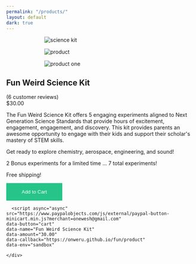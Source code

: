 ```yaml
---
permalink: "/products/"
layout: default
dark: true
---
```


<style>
  .products img{
    display:block;
    max-width:300px;
    margin:15px auto;
    cursor:pointer;
  }
  #cart{
    padding:15px;
    width:150px;
    border: 1px solid #0FBE7C;
    cursor:pointer;
    background-color:#0FBE7C;
    color:#fff;
    text-align:center;
    opacity:0.9;
    transition:opacity 0.3s ease-in;
  }
  #cart:hover{
    opacity:1;
  }

</style>
<div class = 'bright'>
  <section class = 'flex'>
    <div class = 'child duo products'>
      <img src = '{{site.baseurl}}/assets/kit.png' alt = 'science kit'>
      <div class = 'flex'>
        <div class = 'child duo'>
          <img src = '{{site.baseurl}}/assets/product.jpg' alt = 'product'>
        </div>
        <div class = 'child duo'>
          <img src = '{{site.baseurl}}/assets/product-0.jpg' alt = 'product one'>
        </div>
      </div>
    </div>
    <div class = 'child duo'>
      <h1>Fun Weird Science Kit</h1>
      <i class = 'icon icon-star'></i>
      <i class = 'icon icon-star'></i>
      <i class = 'icon icon-star'></i>
      <i class = 'icon icon-star'></i>
      <i class = 'icon icon-star'></i> <span class = 'mark'> (6 customer reviews)</span>
      <div class = 'mark'>$30.00</div>
      <p>
        The Fun Weird Science Kit offers 5 engaging experiments aligned to Next Generation Science Standards that
        provide hours of excitement, engagement, engagement, and discovery. This kit provides parents an awesome
        opportunity to engage with their kids and support their scholar's mastery of STEM skills.
      </p>
      <p>
        Get ready to explore chemistry, aerospace, engineering, and sound!
      </p>
      <p>
        2 Bonus experiments for a limited time ... 7 total experiments!
      </p>
      <p>
        Free shipping!
      </p>
      <script src = 'https:// cdn.snipcart.com/scripts/2.0/snipcart.js' data-api-key = 'fun' id = 'snipcart'></script>
      <link href = 'https://cdn.snipcart/themes/2.0/base/snipcart.min.css' rel = 'stylesheet' type = 'text/css'>
      <button
        class = 'snipcart-add-item'
        data-item = '1'
        data-item-name = 'Science Kit'
        data-item-price = '30.00'
        data-item-url = '{{site.baseurl}}/products'
        data-item-description = 'Fun Weird Science Kit' 
        id = 'cart'
      >
      Add to Cart
      </button>
      
      <script async="async" src="https://www.paypalobjects.com/js/external/paypal-button-minicart.min.js?merchant=onewesh@gmail.com" 
    data-button="cart" 
    data-name="Fun Weird Science Kit" 
    data-amount="30.00" 
    data-callback="https://onweru.github.io/fun/product" 
    data-env="sandbox"
></script>
      
    </div>
  </section>
</div>
